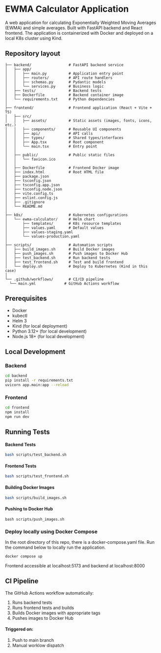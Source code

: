 # EWMA Calculator Application
  A web application for calculating Exponentially Weighted Moving Averages (EWMA) and simple averages.
  Built with FastAPI backend and React frontend. The application is containerized with Docker and deployed on a local K8s cluster using Kind.

## Repository layout 

  ```
├── backend/                 # FastAPI backend service
│   ├── app/
│   │   ├── main.py          # Application entry point
│   │   ├── routers/         # API route handlers
│   │   ├── schemas.py       # Pydantic models
│   │   └── services.py      # Business logic
│   ├── tests/               # Backend tests
│   ├── Dockerfile           # Backend container image
│   └── requirements.txt     # Python dependencies
│
├── frontend/                # Frontend application (React + Vite + TS)
│   ├── src/
│   │   ├── assets/          # Static assets (images, fonts, icons, etc.)
│   │   ├── components/      # Reusable UI components
│   │   ├── api/             # API calls 
│   │   ├── types/           # Shared types/interfaces
│   │   ├── App.tsx          # Root component
│   │   └── main.tsx         # Entry point
│   │
│   ├── public/              # Public static files
│   │   └── favicon.ico
│   │
│   ├── Dockerfile           # Frontend Docker image
│   ├── index.html           # Root HTML file
│   ├── package.json
│   ├── tsconfig.json
│   ├── tsconfig.app.json
│   ├── tsconfig.node.json
│   ├── vite.config.ts
│   ├── eslint.config.js
│   ├── .gitignore
│   └── README.md
│
├── k8s/                     # Kubernetes configurations
│   └── ewma-calculator/     # Helm chart
│       ├── templates/       # K8s resource templates
│       ├── values.yaml      # Default values
│       ├── values-staging.yaml
│       └── values-production.yaml
│
├── scripts/                 # Automation scripts
│   ├── build_images.sh      # Build Docker images
│   ├── push_images.sh       # Push images to Docker Hub
│   ├── test_backend.sh      # Run backend tests
│   ├── test_frontend.sh     # Test and build frontend
│   └── deploy.sh            # Deploy to Kubernetes (Kind in this case)
│
└── .github/workflows/       # CI/CD pipeline
    └── main.yml             # GitHub Actions workflow
```

## Prerequisites
- Docker
- kubectl
- Helm 3
- Kind (for local deployment)
- Python 3.12+ (for local development)
- Node.js 18+ (for local development)

## Local Development
### Backend
```bash
cd backend
pip install -r requirements.txt
uvicorn app.main:app --reload
```
### Frontend
```bash
cd frontend
npm install
npm run dev
```
## Running Tests
#### Backend Tests
```bash
bash scripts/test_backend.sh
```
#### Frontend Tests
```bash
bash scripts/test_frontend.sh
```
#### Building Docker Images
```bash
bash scripts/build_images.sh
```
#### Pushing to Docker Hub
```
bash scripts/push_images.sh
```
### Deploy locally using Docker Compose
In the root directory of this repo, there is a docker-compose.yaml file.
Run the command below to locally run the application.
```bash
docker compose up
```
Frontend accessible at localhost:5173 and backend at localhost:8000

## CI Pipeline
The GitHub Actions workflow automatically:
1. Runs backend tests
2. Runs frontend tests and builds
3. Builds Docker images with appropriate tags
4. Pushes images to Docker Hub

#### Triggered on:
1. Push to main branch
2. Manual worklow dispatch









